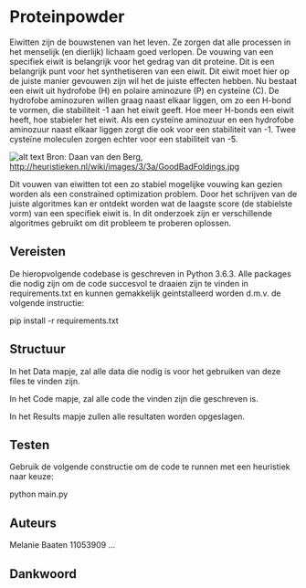 # Proteinpowder

Eiwitten zijn de bouwstenen van het leven. Ze zorgen dat alle processen in het menselijk (en dierlijk) lichaam goed verlopen. De vouwing van een specifiek eiwit is belangrijk voor het gedrag van dit proteine. Dit is een belangrijk punt voor het synthetiseren van een eiwit. Dit eiwit moet hier op de juiste manier gevouwen zijn wil het de juiste effecten hebben. Nu bestaat een eiwit uit hydrofobe (H) en polaire aminozure (P) en cysteïne (C). De hydrofobe aminozuren willen graag naast elkaar liggen, om zo een H-bond te vormen, die stabiliteit -1 aan het eiwit geeft. Hoe meer H-bonds een eiwit heeft, hoe stabieler het eiwit. Als een cysteïne aminozuur en een hydrofobe aminozuur naast elkaar liggen zorgt die ook voor een stabiliteit van -1. Twee cysteïne moleculen zorgen echter voor een stabiliteit van -5. 

![alt text](http://heuristieken.nl/wiki/images/3/3a/GoodBadFoldings.jpg)
Bron: Daan van den Berg, http://heuristieken.nl/wiki/images/3/3a/GoodBadFoldings.jpg

Dit vouwen van eiwitten tot een zo stabiel mogelijke vouwing kan gezien worden als een constrained optimization problem. Door het schrijven van de juiste algoritmes kan er ontdekt worden wat de laagste score (de stabielste vorm) van een specifiek eiwit is. In dit onderzoek zijn er verschillende algoritmes gebruikt om dit probleem te proberen oplossen.


## Vereisten

De hieropvolgende codebase is geschreven in Python 3.6.3. Alle packages die nodig zijn om de code succesvol te draaien zijn te vinden in requirements.txt en kunnen gemakkelijk geintstalleerd worden d.m.v. de volgende instructie:

pip install -r requirements.txt

## Structuur

In het Data mapje, zal alle data die nodig is voor het gebruiken van deze files te vinden zijn. 

In het Code mapje, zal alle code the vinden zijn die geschreven is.

In het Results mapje zullen alle resultaten worden opgeslagen.

## Testen

Gebruik de volgende constructie om de code te runnen met een heuristiek naar keuze:

python main.py

## Auteurs

Melanie Baaten 11053909
...

## Dankwoord


